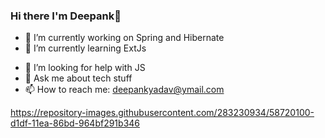 ### Hi there I'm Deepank👋

<!--
**deepank-yadav/deepank-yadav** is a ✨ _special_ ✨ repository because its `README.md` (this file) appears on your GitHub profile.

Here are some ideas to get you started:
-->
- 🔭 I’m currently working on Spring and Hibernate
- 🌱 I’m currently learning ExtJs
<!-- 👯 I’m looking to collaborate on ... -->
- 🤔 I’m looking for help with JS
- 💬 Ask me about tech stuff
- 📫 How to reach me: deepankyadav@ymail.com
<!-- 😄 Pronouns: ...
- ⚡ Fun fact: ...
-->
https://repository-images.githubusercontent.com/283230934/58720100-d1df-11ea-86bd-964bf291b346

